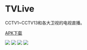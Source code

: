 # TVLive
CCTV1~CCTV13和各大卫视的电视直播。

[APK下载](https://github.com/yuger/TVLive/blob/master/tvlive.apk)


![](http://77g64t.com1.z0.glb.clouddn.com/image/tvlive/screen_1.jpg)
![](http://77g64t.com1.z0.glb.clouddn.com/image/tvlive/screen_2.jpg)
![](http://77g64t.com1.z0.glb.clouddn.com/image/tvlive/screen_3.jpg)
![](http://77g64t.com1.z0.glb.clouddn.com/image/tvlive/screen_4.jpg)
